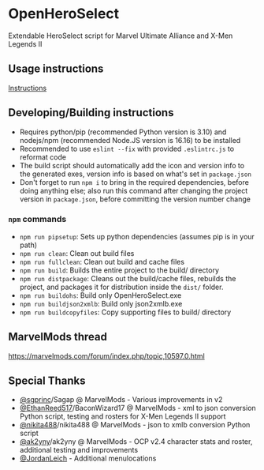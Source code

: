 # OpenHeroSelect
Extendable HeroSelect script for Marvel Ultimate Alliance and X-Men Legends II

## Usage instructions
[Instructions](help_files/)

## Developing/Building instructions
* Requires python/pip (recommended Python version is 3.10) and nodejs/npm (recommended Node.JS version is 16.16) to be installed
* Recommended to use `eslint --fix` with provided `.eslintrc.js` to reformat code
* The build script should automatically add the icon and version info to the generated exes, version info is based on what's set in `package.json`
* Don't forget to run `npm i` to bring in the required dependencies, before doing anything else; also run this command after changing the project version in `package.json`, before committing the version number change

### `npm` commands
* `npm run pipsetup`: Sets up python dependencies (assumes pip is in your path)
* `npm run clean`: Clean out build files
* `npm run fullclean`: Clean out build and cache files
* `npm run build`: Builds the entire project to the build/ directory
* `npm run distpackage`: Cleans out the build/cache files, rebuilds the project, and packages it for distribution inside the `dist/` folder.
* `npm run buildohs`: Build only OpenHeroSelect.exe
* `npm run buildjson2xmlb`: Build only json2xmlb.exe
* `npm run buildcopyfiles`: Copy supporting files to build/ directory


## MarvelMods thread
https://marvelmods.com/forum/index.php/topic,10597.0.html

## Special Thanks
* [@sgprinc](https://github.com/sgprinc)/Sagap @ MarvelMods - Various improvements in v2
* [@EthanReed517](https://github.com/EthanReed517)/BaconWizard17 @ MarvelMods - xml to json conversion Python script, testing and rosters for X-Men Legends II support
* [@nikita488](https://github.com/nikita488)/nikita488 @ MarvelMods - json to xmlb conversion Python script
* [@ak2yny](https://github.com/ak2yny)/ak2yny @ MarvelMods - OCP v2.4 character stats and roster, additional testing and improvements
* [@JordanLeich](https://github.com/JordanLeich) - Additional menulocations
